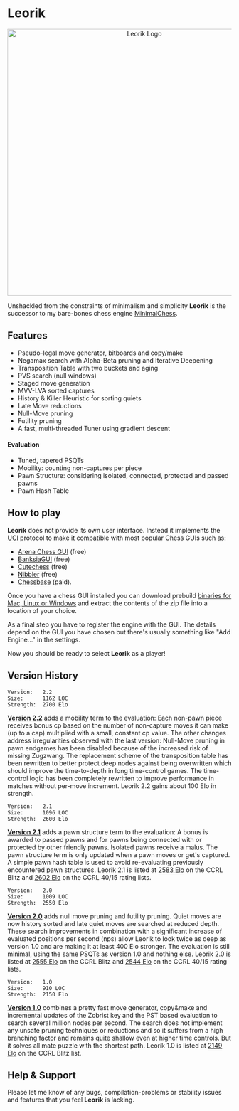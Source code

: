 # Leorik
<p align="center">
<img src="https://github.com/lithander/Leorik/blob/master/Leorik.Logo.png" alt="Leorik Logo" width="600"/>
</p>

Unshackled from the constraints of minimalism and simplicity **Leorik** is the successor to my bare-bones chess engine [MinimalChess](https://github.com/lithander/MinimalChessEngine).

## Features
* Pseudo-legal move generator, bitboards and copy/make
* Negamax search with Alpha-Beta pruning and Iterative Deepening
* Transposition Table with two buckets and aging
* PVS search (null windows)
* Staged move generation
* MVV-LVA sorted captures
* History & Killer Heuristic for sorting quiets
* Late Move reductions
* Null-Move pruning
* Futility pruning
* A fast, multi-threaded Tuner using gradient descent
#### Evaluation
* Tuned, tapered PSQTs
* Mobility: counting non-captures per piece
* Pawn Structure: considering isolated, connected, protected and passed pawns 
* Pawn Hash Table

## How to play

**Leorik** does not provide its own user interface. Instead it implements the [UCI](https://en.wikipedia.org/wiki/Universal_Chess_Interface) protocol to make it compatible with most popular Chess GUIs such as:
* [Arena Chess GUI](http://www.playwitharena.de/) (free)
* [BanksiaGUI](https://banksiagui.com/) (free)
* [Cutechess](https://cutechess.com/) (free)
* [Nibbler](https://github.com/fohristiwhirl/nibbler/releases) (free)
* [Chessbase](https://chessbase.com/) (paid).

Once you have a chess GUI installed you can download prebuild [binaries for Mac, Linux or Windows](https://github.com/lithander/Leorik/releases/) and extract the contents of the zip file into a location of your choice.

As a final step you have to register the engine with the GUI. The details depend on the GUI you have chosen but there's usually something like "Add Engine..." in the settings.

Now you should be ready to select **Leorik** as a player!

## Version History
```
Version:   2.2
Size:      1162 LOC
Strength:  2700 Elo 
```
[__Version 2.2__](https://github.com/lithander/Leorik/releases/tag/2.2) adds a mobility term to the evaluation: Each  non-pawn piece receives bonus cp based on the number of non-capture moves it can make (up to a cap) multiplied with a small, constant cp value. The other changes address irregularities observed with the last version: Null-Move pruning in pawn endgames has been disabled because of the increased risk of missing Zugzwang. The replacement scheme of the transposition table has been rewritten to better protect deep nodes against being overwritten which should improve the time-to-depth in long time-control games. The time-control logic has been completely rewritten to improve performance in matches without per-move increment. 
Leorik 2.2 gains about 100 Elo in strength.

```
Version:   2.1
Size:      1096 LOC
Strength:  2600 Elo 
```
[__Version 2.1__](https://github.com/lithander/Leorik/releases/tag/2.1) adds a pawn structure term to the evaluation: A bonus is awarded to passed pawns and for pawns being connected with or protected by other friendly pawns. Isolated pawns receive a malus. The pawn structure term is only updated when a pawn moves or get's captured. A simple pawn hash table is used to avoid re-evaluating previously encountered pawn structures. 
Leorik 2.1 is listed at [2583 Elo](https://ccrl.chessdom.com/ccrl/404/cgi/engine_details.cgi?match_length=30&each_game=1&print=Details&each_game=1&eng=Leorik%202.1%2064-bit#Leorik_2_1_64-bit) on the CCRL Blitz and [2602 Elo](https://ccrl.chessdom.com/ccrl/4040/cgi/engine_details.cgi?print=Details&each_game=1&eng=Leorik%202.1%2064-bit#Leorik_2_1_64-bit) on the CCRL 40/15 rating lists.
```
Version:   2.0
Size:      1009 LOC
Strength:  2550 Elo 
```
[__Version 2.0__](https://github.com/lithander/Leorik/releases/tag/2.0) adds null move pruning and futility pruning. Quiet moves are now history sorted and late quiet moves are searched at reduced depth. These search improvements in combination with a significant increase of evaluated positions per second (nps) allow Leorik to look twice as deep as version 1.0 and are making it at least 400 Elo stronger. The evaluation is still minimal, using the same PSQTs as version 1.0 and nothing else. 
Leorik 2.0 is listed at [2555 Elo](https://ccrl.chessdom.com/ccrl/404/cgi/engine_details.cgi?match_length=30&each_game=1&print=Details&each_game=1&eng=Leorik%202.0.2%2064-bit#Leorik_2_0_2_64-bit) on the CCRL Blitz and [2544 Elo](https://ccrl.chessdom.com/ccrl/4040/cgi/engine_details.cgi?match_length=30&each_game=1&print=Details&each_game=1&eng=Leorik%202.0%2064-bit#Leorik_2_0_64-bit) on the CCRL 40/15 rating lists.

```
Version:   1.0
Size:      910 LOC
Strength:  2150 Elo 
```
[__Version 1.0__](https://github.com/lithander/Leorik/releases/tag/1.0) combines a pretty fast move generator, copy&make and incremental updates of the Zobrist key and the PST based evaluation to search several million nodes per second. The search does not implement any unsafe pruning techniques or reductions and so it suffers from a high branching factor and remains quite shallow even at higher time controls. But it solves all mate puzzle with the shortest path. 
Leorik 1.0 is listed at [2149 Elo](https://ccrl.chessdom.com/ccrl/404/cgi/engine_details.cgi?eng=Leorik%201.0%2064-bit#Leorik_1_0_64-bit) on the CCRL Blitz list.

## Help & Support

Please let me know of any bugs, compilation-problems or stability issues and features that you feel **Leorik** is lacking.
